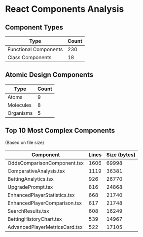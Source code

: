 # React Components Analysis

## Component Types

| Type | Count |
|------|-------|
| Functional Components |      230 |
| Class Components |       18 |

## Atomic Design Components

| Type | Count |
|------|-------|
| Atoms |        9 |
| Molecules |        8 |
| Organisms |        5 |

## Top 10 Most Complex Components
(Based on file size)

| Component | Lines | Size (bytes) |
|-----------|-------|-------------|
| OddsComparisonComponent.tsx | 1606 | 69998 |
| ComparativeAnalysis.tsx | 1119 | 36381 |
| BettingAnalytics.tsx | 926 | 26770 |
| UpgradePrompt.tsx | 816 | 24868 |
| EnhancedPlayerStatistics.tsx | 668 | 21740 |
| EnhancedPlayerComparison.tsx | 617 | 21748 |
| SearchResults.tsx | 608 | 16249 |
| BettingHistoryChart.tsx | 539 | 14967 |
| AdvancedPlayerMetricsCard.tsx | 522 | 17105 |
